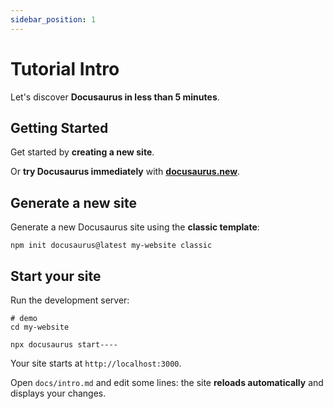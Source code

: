 ```yaml
---
sidebar_position: 1
---
```


# Tutorial Intro

Let's discover **Docusaurus in less than 5 minutes**.

## Getting Started

Get started by **creating a new site**.

Or **try Docusaurus immediately** with **[docusaurus.new](https://docusaurus.new)**.

## Generate a new site

Generate a new Docusaurus site using the **classic template**:

```shell
npm init docusaurus@latest my-website classic
```

## Start your site

Run the development server:

```shell
# demo
cd my-website

npx docusaurus start----
```

Your site starts at `http://localhost:3000`.

Open `docs/intro.md` and edit some lines: the site **reloads automatically** and displays your changes.
